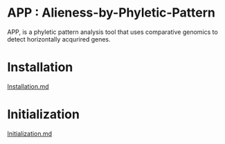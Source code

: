 # APP : Alieness-by-Phyletic-Pattern

APP, is a phyletic pattern analysis tool that uses comparative genomics to detect horizontally acqurired genes.

# Installation
[Installation.md](https://github.com/sohamsg90/APP-Alieness-by-Phyletic-Pattern/files/7009575/Installation.md)
# Initialization
[Initialization.md](https://github.com/sohamsg90/APP-Alieness-by-Phyletic-Pattern/files/7009587/Initialization.md)

